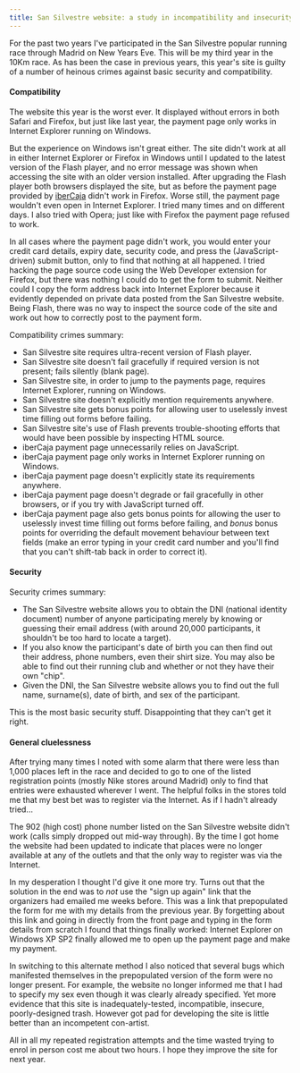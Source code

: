 ```yaml
---
title: San Silvestre website: a study in incompatibility and insecurity
---
```


For the past two years I've participated in the San Silvestre popular running race through Madrid on New Years Eve. This will be my third year in the 10Km race. As has been the case in previous years, this year's site is guilty of a number of heinous crimes against basic security and compatibility.





#### Compatibility

The website this year is the worst ever. It displayed without errors in both Safari and Firefox, but just like last year, the payment page only works in Internet Explorer running on Windows.

But the experience on Windows isn't great either. The site didn't work at all in either Internet Explorer or Firefox in Windows until I updated to the latest version of the Flash player, and no error message was shown when accessing the site with an older version installed. After upgrading the Flash player both browsers displayed the site, but as before the payment page provided by [iberCaja](http://ibercaja.es/) didn't work in Firefox. Worse still, the payment page wouldn't even open in Internet Explorer. I tried many times and on different days. I also tried with Opera; just like with Firefox the payment page refused to work.

In all cases where the payment page didn't work, you would enter your credit card details, expiry date, security code, and press the (JavaScript-driven) submit button, only to find that nothing at all happened. I tried hacking the page source code using the Web Developer extension for Firefox, but there was nothing I could do to get the form to submit. Neither could I copy the form address back into Internet Explorer because it evidently depended on private data posted from the San Silvestre website. Being Flash, there was no way to inspect the source code of the site and work out how to correctly post to the payment form.

Compatibility crimes summary:

-   San Silvestre site requires ultra-recent version of Flash player.
-   San Silvestre site doesn't fail gracefully if required version is not present; fails silently (blank page).
-   San Silvestre site, in order to jump to the payments page, requires Internet Explorer, running on Windows.
-   San Silvestre site doesn't explicitly mention requirements anywhere.
-   San Silvestre site gets bonus points for allowing user to uselessly invest time filling out forms before failing.
-   San Silvestre site's use of Flash prevents trouble-shooting efforts that would have been possible by inspecting HTML source.
-   iberCaja payment page unnecessarily relies on JavaScript.
-   iberCaja payment page only works in Internet Explorer running on Windows.
-   iberCaja payment page doesn't explicitly state its requirements anywhere.
-   iberCaja payment page doesn't degrade or fail gracefully in other browsers, or if you try with JavaScript turned off.
-   iberCaja payment page also gets bonus points for allowing the user to uselessly invest time filling out forms before failing, and *bonus* bonus points for overriding the default movement behaviour between text fields (make an error typing in your credit card number and you'll find that you can't shift-tab back in order to correct it).

#### Security

Security crimes summary:

-   The San Silvestre website allows you to obtain the DNI (national identity document) number of anyone participating merely by knowing or guessing their email address (with around 20,000 participants, it shouldn't be too hard to locate a target).
-   If you also know the participant's date of birth you can then find out their address, phone numbers, even their shirt size. You may also be able to find out their running club and whether or not they have their own "chip".
-   Given the DNI, the San Silvestre website allows you to find out the full name, surname(s), date of birth, and sex of the participant.

This is the most basic security stuff. Disappointing that they can't get it right.

#### General cluelessness

After trying many times I noted with some alarm that there were less than 1,000 places left in the race and decided to go to one of the listed registration points (mostly Nike stores around Madrid) only to find that entries were exhausted wherever I went. The helpful folks in the stores told me that my best bet was to register via the Internet. As if I hadn't already tried...

The 902 (high cost) phone number listed on the San Silvestre website didn't work (calls simply dropped out mid-way through). By the time I got home the website had been updated to indicate that places were no longer available at any of the outlets and that the only way to register was via the Internet.

In my desperation I thought I'd give it one more try. Turns out that the solution in the end was to *not* use the "sign up again" link that the organizers had emailed me weeks before. This was a link that prepopulated the form for me with my details from the previous year. By forgetting about this link and going in directly from the front page and typing in the form details from scratch I found that things finally worked: Internet Explorer on Windows XP SP2 finally allowed me to open up the payment page and make my payment.

In switching to this alternate method I also noticed that several bugs which manifested themselves in the prepopulated version of the form were no longer present. For example, the website no longer informed me that I had to specify my sex even though it was clearly already specified. Yet more evidence that this site is inadequately-tested, incompatible, insecure, poorly-designed trash. However got pad for developing the site is little better than an incompetent con-artist.

All in all my repeated registration attempts and the time wasted trying to enrol in person cost me about two hours. I hope they improve the site for next year.
